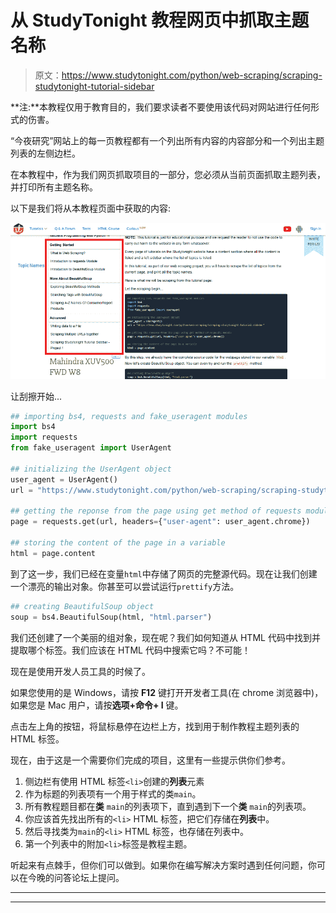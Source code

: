 # 从 StudyTonight 教程网页中抓取主题名称

> 原文：<https://www.studytonight.com/python/web-scraping/scraping-studytonight-tutorial-sidebar>

**注:**本教程仅用于教育目的，我们要求读者不要使用该代码对网站进行任何形式的伤害。

“今夜研究”网站上的每一页教程都有一个列出所有内容的内容部分和一个列出主题列表的左侧边栏。

在本教程中，作为我们网页抓取项目的一部分，您必须从当前页面抓取主题列表，并打印所有主题名称。

以下是我们将从本教程页面中获取的内容:

![Studytonight Sidebar tutorial topics](img/6eb881e79b9b719f07878bb5061a480e.png)

让刮擦开始...

```py
## importing bs4, requests and fake_useragent modules
import bs4
import requests
from fake_useragent import UserAgent

## initializing the UserAgent object
user_agent = UserAgent()
url = "https://www.studytonight.com/python/web-scraping/scraping-studytonight-tutorial-sidebar"

## getting the reponse from the page using get method of requests module
page = requests.get(url, headers={"user-agent": user_agent.chrome})

## storing the content of the page in a variable
html = page.content
```

到了这一步，我们已经在变量`html`中存储了网页的完整源代码。现在让我们创建一个漂亮的输出对象。你甚至可以尝试运行`prettify`方法。

```py
## creating BeautifulSoup object
soup = bs4.BeautifulSoup(html, "html.parser") 
```

我们还创建了一个美丽的组对象，现在呢？我们如何知道从 HTML 代码中找到并提取哪个标签。我们应该在 HTML 代码中搜索它吗？不可能！

现在是使用开发人员工具的时候了。

如果您使用的是 Windows，请按 **F12** 键打开开发者工具(在 chrome 浏览器中)，如果您是 Mac 用户，请按**选项+命令+ I** 键。

点击左上角的按钮，将鼠标悬停在边栏上方，找到用于制作教程主题列表的 HTML 标签。

现在，由于这是一个需要你们完成的项目，这里有一些提示供你们参考。

1.  侧边栏有使用 HTML 标签`<li>`创建的**列表**元素
2.  作为标题的列表项有一个用于样式的类`main`。
3.  所有教程题目都在**类** `main`的列表项下，直到遇到下一个**类** `main`的列表项。
4.  你应该首先找出所有的`<li>` HTML 标签，把它们存储在**列表**中。
5.  然后寻找类为`main`的`<li>` HTML 标签，也存储在列表中。
6.  第一个列表中的附加`<li>`标签是教程主题。

听起来有点棘手，但你们可以做到。如果你在编写解决方案时遇到任何问题，你可以在今晚的问答论坛上提问。

* * *

* * *
